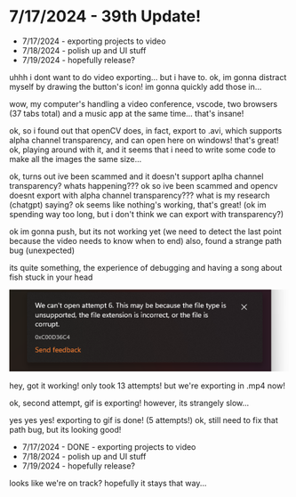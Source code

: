 # 7/17/2024 - 39th Update!

- 7/17/2024 - exporting projects to video
- 7/18/2024 - polish up and UI stuff
- 7/19/2024 - hopefully release?

uhhh i dont want to do video exporting... but i have to. ok, im gonna distract myself by drawing the button's icon! im gonna quickly add those in...

wow, my computer's handling a video conference, vscode, two browsers (37 tabs total) and a music app at the same time... that's insane!

ok, so i found out that openCV does, in fact, export to .avi, which supports alpha channel transparency, and can open here on windows! that's great! ok, playing around with it, and it seems that i need to write some code to make all the images the same size...

ok, turns out ive been scammed and it doesn't support aplha channel transparency? whats happening??? ok so ive been scammed and opencv doesnt export with alpha channel transparency??? what is my research (chatgpt) saying? ok seems like nothing's working, that's great! (ok im spending way too long, but i don't think we can export with transparency?)

ok im gonna push, but its not working yet (we need to detect the last point because the video needs to know when to end) also, found a strange path bug (unexpected)

its quite something, the experience of debugging and having a song about fish stuck in your head

![pain](</updatelogs/images/072024/07172024 - 1.png>)

hey, got it working! only took 13 attempts! but we're exporting in .mp4 now! 

ok, second attempt, gif is exporting! however, its strangely slow...

yes yes yes! exporting to gif is done! (5 attempts!) ok, still need to fix that path bug, but its looking good!

- 7/17/2024 - DONE - exporting projects to video
- 7/18/2024 - polish up and UI stuff
- 7/19/2024 - hopefully release?

looks like we're on track? hopefully it stays that way...